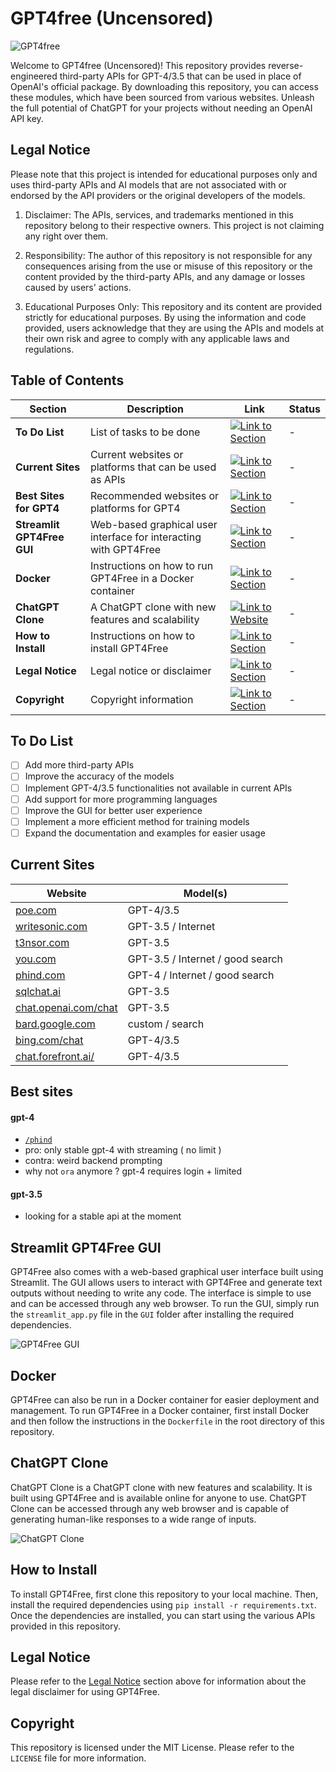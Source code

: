 # GPT4free (Uncensored)

![GPT4free](https://user-images.githubusercontent.com/98614666/233799515-1a7cb6a3-b17f-42c4-956d-8d2a0664466f.png)

Welcome to GPT4free (Uncensored)! This repository provides reverse-engineered third-party APIs for GPT-4/3.5 that can be used in place of OpenAI's official package. By downloading this repository, you can access these modules, which have been sourced from various websites. Unleash the full potential of ChatGPT for your projects without needing an OpenAI API key.

## Legal Notice

Please note that this project is intended for educational purposes only and uses third-party APIs and AI models that are not associated with or endorsed by the API providers or the original developers of the models.

1. Disclaimer: The APIs, services, and trademarks mentioned in this repository belong to their respective owners. This project is not claiming any right over them.

2. Responsibility: The author of this repository is not responsible for any consequences arising from the use or misuse of this repository or the content provided by the third-party APIs, and any damage or losses caused by users' actions.

3. Educational Purposes Only: This repository and its content are provided strictly for educational purposes. By using the information and code provided, users acknowledge that they are using the APIs and models at their own risk and agree to comply with any applicable laws and regulations.

## Table of Contents

| Section | Description | Link | Status |
| ------- | ----------- | ---- | ------ |
| **To Do List** | List of tasks to be done | [![Link to Section](https://img.shields.io/badge/Link-Go%20to%20Section-blue)](#to-do-list) | - |
| **Current Sites** | Current websites or platforms that can be used as APIs | [![Link to Section](https://img.shields.io/badge/Link-Go%20to%20Section-blue)](#current-sites) | - |
| **Best Sites for GPT4** | Recommended websites or platforms for GPT4 | [![Link to Section](https://img.shields.io/badge/Link-Go%20to%20Section-blue)](#best-sites-for-gpt4) | - |
| **Streamlit GPT4Free GUI** | Web-based graphical user interface for interacting with GPT4Free | [![Link to Section](https://img.shields.io/badge/Link-Go%20to%20Section-blue)](#streamlit-gpt4free-gui) | - |
| **Docker** | Instructions on how to run GPT4Free in a Docker container | [![Link to Section](https://img.shields.io/badge/Link-Go%20to%20Section-blue)](#docker) | - |
| **ChatGPT Clone** | A ChatGPT clone with new features and scalability | [![Link to Website](https://img.shields.io/badge/Link-Visit%20Site-blue)](https://chat.chatbot.sex/chat) | - |
| **How to Install** | Instructions on how to install GPT4Free | [![Link to Section](https://img.shields.io/badge/Link-Go%20to%20Section-blue)](#how-to-install) | - |
| **Legal Notice** | Legal notice or disclaimer | [![Link to Section](https://img.shields.io/badge/Link-Go%20to%20Section-blue)](#legal-notice) | - |
| **Copyright** | Copyright information | [![Link to Section](https://img.shields.io/badge/Link-Go%20to%20Section-blue)](#copyright) | - |

## To Do List

- [ ] Add more third-party APIs
- [ ] Improve the accuracy of the models
- [ ] Implement GPT-4/3.5 functionalities not available in current APIs
- [ ] Add support for more programming languages
- [ ] Improve the GUI for better user experience
- [ ] Implement a more efficient method for training models
- [ ] Expand the documentation and examples for easier usage

## Current Sites
| Website                                              | Model(s)                        |
| ---------------------------------------------------- | ------------------------------- |
| [poe.com](https://poe.com)                           | GPT-4/3.5                       |
| [writesonic.com](https://writesonic.com)             | GPT-3.5 / Internet              |
| [t3nsor.com](https://t3nsor.com)                     | GPT-3.5                         |
| [you.com](https://you.com)                           | GPT-3.5 / Internet / good search|
| [phind.com](https://phind.com)                       | GPT-4 / Internet / good search  |
| [sqlchat.ai](https://sqlchat.ai)                     | GPT-3.5                         |
| [chat.openai.com/chat](https://chat.openai.com/chat) | GPT-3.5                         |
| [bard.google.com](https://bard.google.com)           | custom / search                 |
| [bing.com/chat](https://bing.com/chat)               | GPT-4/3.5                       |
| [chat.forefront.ai/](https://chat.forefront.ai/)     | GPT-4/3.5                       |

## Best sites

#### gpt-4
- [`/phind`](./phind/README.md) 
- pro: only stable gpt-4 with streaming ( no limit )
- contra: weird backend prompting 
- why not `ora` anymore ? gpt-4 requires login + limited

#### gpt-3.5
- looking for a stable api at the moment

## Streamlit GPT4Free GUI

GPT4Free also comes with a web-based graphical user interface built using Streamlit. The GUI allows users to interact with GPT4Free and generate text outputs without needing to write any code. The interface is simple to use and can be accessed through any web browser. To run the GUI, simply run the `streamlit_app.py` file in the `GUI` folder after installing the required dependencies.

![GPT4Free GUI](https://user-images.githubusercontent.com/98614666/130663407-85d1e2f2-602a-4728-bdc8-8353a72b3f08.png)

## Docker

GPT4Free can also be run in a Docker container for easier deployment and management. To run GPT4Free in a Docker container, first install Docker and then follow the instructions in the `Dockerfile` in the root directory of this repository.

## ChatGPT Clone

ChatGPT Clone is a ChatGPT clone with new features and scalability. It is built using GPT4Free and is available online for anyone to use. ChatGPT Clone can be accessed through any web browser and is capable of generating human-like responses to a wide range of inputs. 

![ChatGPT Clone](https://user-images.githubusercontent.com/98614666/130664163-4a85c4b4-3b60-495b-9d44-9b9ea0f64d0b.png)

## How to Install

To install GPT4Free, first clone this repository to your local machine. Then, install the required dependencies using `pip install -r requirements.txt`. Once the dependencies are installed, you can start using the various APIs provided in this repository.

## Legal Notice

Please refer to the [Legal Notice](#legal-notice) section above for information about the legal disclaimer for using GPT4Free.

## Copyright

This repository is licensed under the MIT License. Please refer to the `LICENSE` file for more information.
